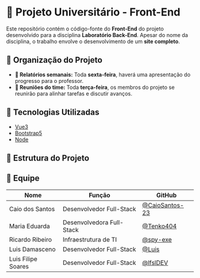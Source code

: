 # 📌 Projeto Universitário - Front-End

Este repositório contém o código-fonte do **Front-End** do projeto desenvolvido para a disciplina **Laboratório Back-End**. Apesar do nome da disciplina, o trabalho envolve o desenvolvimento de um **site completo**.

## 📅 Organização do Projeto

- **📌 Relatórios semanais:** Toda **sexta-feira**, haverá uma apresentação do progresso para o professor.
- **📌 Reuniões do time:** Toda **terça-feira**, os membros do projeto se reunirão para alinhar tarefas e discutir avanços.

## 🚀 Tecnologias Utilizadas

- [Vue3](https://vuejs.org)
- [Bootstrap5](https://getbootstrap.com)
- [Node](https://nodejs.org/en)

## 📁 Estrutura do Projeto

## 👥 Equipe

| Nome                | Função                    | GitHub                                             |
| ------------------- | ------------------------- | -------------------------------------------------- |
| Caio dos Santos     | Desenvolvedor Full-Stack  | [@CaioSantos-23](https://github.com/CaioSantos-23) |
| Maria Eduarda       | Desenvolvedora Full-Stack | [@Tenko404](https://github.com/Tenko404)           |
| Ricardo Ribeiro     | Infraestrutura de TI      | [@spy-exe](https://github.com/spy-exe)             |
| Luis Damasceno      | Desenvolvedor Full-Stack  | [@Luis](https://github.com)                        |
| Luis Filipe Soares  | Desenvolvedor Full-Stack  | [@lfslDEV](https://github.com/lfslDEV)             |
